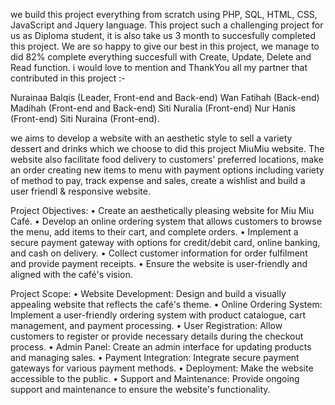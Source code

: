 we build this project everything from scratch using PHP, SQL, HTML, CSS, JavaScript and Jquery language. This project such a challenging project for us as Diploma student, it is also take us 3 month to succesfully completed this project. We are so happy to give our best in this project, we manage to did 82% complete everything succesfull with Create, Update, Delete and Read function. i would love to mention and ThankYou all my partner that contributed in this project :-

Nurainaa Balqis (Leader, Front-end and Back-end)
Wan Fatihah (Back-end)
Madihah (Front-end and Back-end)
Siti Nuralia (Front-end)
Nur Hanis (Front-end)
Siti Nuraina (Front-end).

we aims to develop a website with an aesthetic style to sell a variety dessert and drinks which we choose to did this project MiuMiu website. The website also facilitate food delivery to customers' preferred locations, make an order creating new items to menu with payment options including variety of method to pay, track expense and sales, create a wishlist and build a user friendl & responsive website.

Project Objectives:
• Create an aesthetically pleasing website for Miu Miu Café.
• Develop an online ordering system that allows customers to browse the menu, add items to their cart, and complete orders.
• Implement a secure payment gateway with options for credit/debit card, online banking, and cash on delivery.
• Collect customer information for order fulfilment and provide payment receipts.
• Ensure the website is user-friendly and aligned with the café's vision.

Project Scope:
• Website Development: Design and build a visually appealing website that reflects the café's theme.
• Online Ordering System: Implement a user-friendly ordering system with product catalogue, cart management, and payment processing.
• User Registration: Allow customers to register or provide necessary details during the checkout process.
• Admin Panel: Create an admin interface for updating products and managing sales.
• Payment Integration: Integrate secure payment gateways for various payment methods.
• Deployment: Make the website accessible to the public.
• Support and Maintenance: Provide ongoing support and maintenance to ensure the website's functionality.
